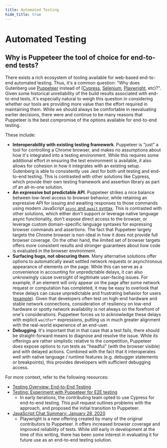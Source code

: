 ```yaml
---
title: Automated Testing
hide_title: true
---
```


# Automated Testing

## Why is Puppeteer the tool of choice for end-to-end tests?

There exists a rich ecosystem of tooling available for web-based end-to-end automated testing. Thus, it's a common question: "Why does Gutenberg use [Puppeteer](https://developers.google.com/web/tools/puppeteer/) instead of ([Cypress](https://cypress.io/), [Selenium](https://www.selenium.dev/), [Playwright](https://github.com/microsoft/playwright), etc)?". Given some historical unreliability of the build results associated with end-to-end tests, it's especially natural to weigh this question in considering whether our tools are providing more value than the effort required in maintaining them. While we should always be comfortable in reevaluating earlier decisions, there were and continue to be many reasons that Puppeteer is the best compromise of the options available for end-to-end testing.

These include:

-   **Interoperability with existing testing framework**. Puppeteer is "just" a tool for controlling a Chrome browser, and makes no assumptions about how it's integrated into a testing environment. While this requires some additional effort in ensuring the test environment is available, it also allows for cohesion in how it integrates with an existing setup. Gutenberg is able to consistently use Jest for both unit testing and end-to-end testing. This is contrasted with other solutions like Cypress, which provide their own testing framework and assertion library as part of an all-in-one solution.
-   **An expressive but predictable API**. Puppeteer strikes a nice balance between low-level access to browser behavior, while retaining an expressive API for issuing and awaiting responses to those commands using modern JavaScript [`async` and `await` syntax](https://developer.mozilla.org/en-US/docs/Learn/JavaScript/Asynchronous/Async_await). This is contrasted with other solutions, which either don't support or leverage native language async functionality, don't expose direct access to the browser, or leverage custom domain-specific language syntaxes for expressing browser commands and assertions. The fact that Puppeteer largely targets the Chrome browser is non-ideal in how it does not provide full browser coverage. On the other hand, the limited set of browser targets offers more consistent results and stronger guarantees about how code is evaluated in the browser environment.
-   **Surfacing bugs, not obscuring them**. Many alternative solutions offer options to automatically await settled network requests or asynchronous appearance of elements on the page. While this can serve as a convenience in accounting for unpredictable delays, it can also unknowingly cause oversight of legitimate user-facing issues. For example, if an element will only appear on the page after some network request or computation has completed, it may be easy to overlook that these delays can cause unpredictable and frustrating behavior for users ([example](https://github.com/WordPress/gutenberg/pull/11287)). Given that developers often test on high-end hardware and stable network connections, consideration of resiliency on low-end hardware or spotty network availability is not always on the forefront of one's considerations. Puppeteer forces us to acknowledge these delays with explicit `waitFor*` expressions, putting us in much greater alignment with the real-world experience of an end-user.
-   **Debugging**. It's important that in that case that a test fails, there should be straight-forward means to diagnose and resolve the issue. While its offerings are rather simplistic relative to the competition, Puppeteer does expose options to run tests as "headful" (with the browser visible) and with delayed actions. Combined with the fact that it interoperates well with native language / runtime features (e.g. debugger statements or breakpoints), this provides developers with sufficient debugging access.

For more context, refer to the following resources:

-   [Testing Overview: End-to-End Testing](https://github.com/WordPress/gutenberg/blob/master/docs/contributors/testing-overview.md#end-to-end-testing)
-   [Testing: Experiment with Puppeteer for E2E testing](https://github.com/WordPress/gutenberg/pull/5618)
    -   In early iterations, the contributing team opted to use Cypress for end-to-end testing. This pull request outlines problems with the approach, and proposed the initial transition to Puppeteer.
-   [JavaScript Chat Summary: January 28, 2020](https://make.wordpress.org/core/2020/02/04/javascript-chat-summary-january-28-2020/)
    -   Playwright is a new offering created by many of the original contributors to Puppeteer. It offers increased browser coverage and improved reliability of tests. While still early in development at the time of this writing, there has been some interest in evaluating it for future use as an end-to-end testing solution.
